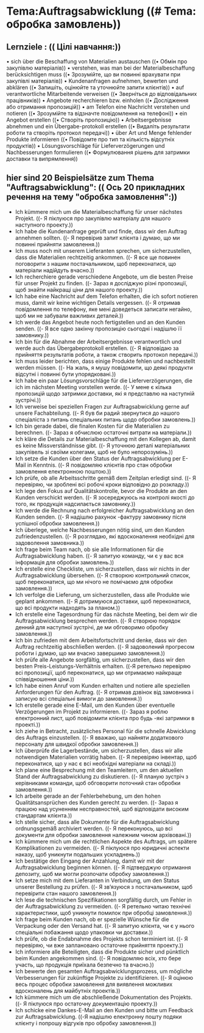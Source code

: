 # Tema:Auftragsabwicklung ((# Tema: обробка замовлень))
## Lernziele : (( Цілі навчання:))
• sich über die Beschaffung von Materialien austauschen ((• Обмін про закупівлю матеріалів))
• verstehen, was man bei der Materialbeschaffung berücksichtigen muss ((• Зрозумійте, що ви повинні врахувати при закупівлі матеріалів))
• Kundenanfragen aufnehmen, bewerten und abklären ((• Запишіть, оцінюйте та уточнюйте запити клієнтів))
• auf verantwortliche Mitarbeitende verweisen ((• Зверніться до відповідальних працівників))
• Angebote recherchieren bzw. einholen ((• Дослідження або отримання пропозицій))
• am Telefon eine Nachricht verstehen und notieren ((• Зрозумійте та відзначте повідомлення на телефоні))
• ein Angebot erstellen ((• Створіть пропозицію))
• Arbeitsergebnisse abnehmen und ein Übergabe-protokoll erstellen ((• Видаліть результати роботи та створіть протокол передачі))
• über Art und Menge fehlender Produkte informieren ((• Повідомте про тип та кількість відсутніх продуктів))
• Lösungsvorschläge für Lieferverzögerungen und Nachbesserungen formulieren ((• Формулювання рішень для затримки доставки та випрямлення))
## hier sind 20 Beispielsätze zum Thema "Auftragsabwicklung": (( Ось 20 прикладних речення на тему "обробка замовлення":))
- Ich kümmere mich um die Materialbeschaffung für unser nächstes Projekt. ((- Я піклуюся про закупівлю матеріалу для нашого наступного проекту.))
- Ich habe die Kundenanfrage geprüft und finde, dass wir den Auftrag annehmen sollten. ((- Я перевірив запит клієнта і думаю, що ми повинні прийняти замовлення.))
- Ich muss noch mit unserem Lieferanten sprechen, um sicherzustellen, dass die Materialien rechtzeitig ankommen. ((- Я все ще повинен поговорити з нашим постачальником, щоб переконатися, що матеріали надійдуть вчасно.))
- Ich recherchiere gerade verschiedene Angebote, um die besten Preise für unser Projekt zu finden. ((- Зараз я досліджую різні пропозиції, щоб знайти найкращі ціни для нашого проекту.))
- Ich habe eine Nachricht auf dem Telefon erhalten, die ich sofort notieren muss, damit wir keine wichtigen Details vergessen. ((- Я отримав повідомлення по телефону, яке мені доведеться записати негайно, щоб ми не забували важливих деталей.))
- Ich werde das Angebot heute noch fertigstellen und an den Kunden senden. ((- Я все одно закінчу пропозицію сьогодні і надішлю її замовнику.))
- Ich bin für die Abnahme der Arbeitsergebnisse verantwortlich und werde auch das Übergabeprotokoll erstellen. ((- Я відповідаю за прийняття результатів роботи, а також створить протокол передачі.))
- Ich muss leider berichten, dass einige Produkte fehlen und nachbestellt werden müssen. ((- На жаль, я мушу повідомити, що деякі продукти відсутні і повинні бути упорядковані.))
- Ich habe ein paar Lösungsvorschläge für die Lieferverzögerungen, die ich im nächsten Meeting vorstellen werde. ((- У мене є кілька пропозицій щодо затримки доставки, які я представлю на наступній зустрічі.))
- Ich verweise bei speziellen Fragen zur Auftragsabwicklung gerne auf unsere Fachabteilung. ((- Я був би радий звернутися до нашого спеціаліста з питань спеціальних питань щодо обробки замовлень.))
- Ich bin gerade dabei, die finalen Kosten für die Materialien zu berechnen. ((- Зараз я обчислюю остаточні витрати на матеріали.))
- Ich kläre die Details zur Materialbeschaffung mit den Kollegen ab, damit es keine Missverständnisse gibt. ((- Я уточнюю деталі матеріальних закупівель зі своїми колегами, щоб не було непорозумінь.))
- Ich setze die Kunden über den Status der Auftragsabwicklung per E-Mail in Kenntnis. ((- Я повідомляю клієнтів про стан обробки замовлення електронною поштою.))
- Ich prüfe, ob alle Arbeitsschritte gemäß dem Zeitplan erledigt sind. ((- Я перевіряю, чи зроблені всі робочі кроки відповідно до розкладу.))
- Ich lege den Fokus auf Qualitätskontrolle, bevor die Produkte an den Kunden verschickt werden. ((- Я зосереджуюсь на контролі якості до того, як продукція надсилається замовнику.))
- Ich werde die Rechnung nach erfolgreicher Auftragsabwicklung an den Kunden senden. ((- Я надішлю рахунок -фактуру замовнику після успішної обробки замовлення.))
- Ich überlege, welche Nachbesserungen nötig sind, um den Kunden zufriedenzustellen. ((- Я розглядаю, які вдосконалення необхідні для задоволення замовника.))
- Ich frage beim Team nach, ob sie alle Informationen für die Auftragsabwicklung haben. ((- Я запитую команду, чи є у вас вся інформація для обробки замовлень.))
- Ich erstelle eine Checkliste, um sicherzustellen, dass wir nichts in der Auftragsabwicklung übersehen. ((- Я створюю контрольний список, щоб переконатися, що ми нічого не помічаємо для обробки замовлення.))
- Ich verfolge die Lieferung, um sicherzustellen, dass alle Produkte wie geplant ankommen. ((- Я дотримуюся доставки, щоб переконатися, що всі продукти надходять за планом.))
- Ich erstelle eine Tagesordnung für das nächste Meeting, bei dem wir die Auftragsabwicklung besprechen werden. ((- Я створюю порядок денний для наступної зустрічі, де ми обговоримо обробку замовлення.))
- Ich bin zufrieden mit dem Arbeitsfortschritt und denke, dass wir den Auftrag rechtzeitig abschließen werden. ((- Я задоволений прогресом роботи і думаю, що ми вчасно завершимо замовлення.))
- Ich prüfe alle Angebote sorgfältig, um sicherzustellen, dass wir den besten Preis-Leistungs-Verhältnis erhalten. ((-Я ретельно перевіряю всі пропозиції, щоб переконатися, що ми отримаємо найкраще співвідношення ціни.))
- Ich habe einen Anruf vom Kunden erhalten und notiere alle speziellen Anforderungen für den Auftrag. ((- Я отримав дзвінок від замовника і записую всі спеціальні вимоги до замовлення.))
- Ich erstelle gerade eine E-Mail, um den Kunden über eventuelle Verzögerungen im Projekt zu informieren. ((- Зараз я роблю електронний лист, щоб повідомити клієнта про будь -які затримки в проекті.))
- Ich ziehe in Betracht, zusätzliches Personal für die schnelle Abwicklung des Auftrags einzustellen. ((- Я вважаю, що найняти додаткового персоналу для швидкої обробки замовлення.))
- Ich überprüfe die Lagerbestände, um sicherzustellen, dass wir alle notwendigen Materialien vorrätig haben. ((- Я перевіряю інвентар, щоб переконатися, що у нас є всі необхідні матеріали на складі.))
- Ich plane eine Besprechung mit den Teamleitern, um den aktuellen Stand der Auftragsabwicklung zu diskutieren. ((- Я планую зустріч з керівниками команди, щоб обговорити поточний стан обробки замовлення.))
- Ich arbeite gerade an der Fehlerbehebung, um den hohen Qualitätsansprüchen des Kunden gerecht zu werden. ((- Зараз я працюю над усуненням несправностей, щоб відповідати високим стандартам клієнта.))
- Ich stelle sicher, dass alle Dokumente für die Auftragsabwicklung ordnungsgemäß archiviert werden. ((- Я переконуюсь, що всі документи для обробки замовлення належним чином архівовані.))
- Ich kümmere mich um die rechtlichen Aspekte des Auftrags, um spätere Komplikationen zu vermeiden. ((- Я піклуюся про юридичні аспекти наказу, щоб уникнути подальших ускладнень.))
- Ich bestätige den Eingang der Anzahlung, damit wir mit der Auftragsabwicklung beginnen können. ((- Я підтверджую отримання депозиту, щоб ми могли розпочати обробку замовлення.))
- Ich setze mich mit dem Lieferanten in Verbindung, um den Status unserer Bestellung zu prüfen. ((- Я зв’язуюся з постачальником, щоб перевірити стан нашого замовлення.))
- Ich lese die technischen Spezifikationen sorgfältig durch, um Fehler in der Auftragsabwicklung zu vermeiden. ((- Я ретельно читаю технічні характеристики, щоб уникнути помилок при обробці замовлення.))
- Ich frage beim Kunden nach, ob er spezielle Wünsche für die Verpackung oder den Versand hat. ((- Я запитую клієнта, чи є у нього спеціальні побажання щодо упаковки чи доставки.))
- Ich prüfe, ob die Endabnahme des Projekts schon terminiert ist. ((- Я перевіряю, чи вже заплановано остаточне прийняття проекту.))
- Ich informiere alle Beteiligten, dass die Produkte sicher und pünktlich beim Kunden angekommen sind. ((- Я повідомляю всіх, хто бере участь, що продукція приїхала безпечно та вчасно.))
- Ich bewerte den gesamten Auftragsabwicklungsprozess, um mögliche Verbesserungen für zukünftige Projekte zu identifizieren. ((- Я оцінюю весь процес обробки замовлення для виявлення можливих вдосконалень для майбутніх проектів.))
- Ich kümmere mich um die abschließende Dokumentation des Projekts. ((- Я піклуюся про остаточну документацію проекту.))
- Ich schicke eine Dankes-E-Mail an den Kunden und bitte um Feedback zur Auftragsabwicklung. ((-Я надішлю електронну пошту подяки клієнту і попрошу відгуків про обробку замовлення.))
